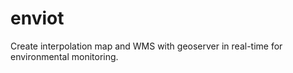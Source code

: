 # enviot
Create interpolation map and WMS with geoserver in real-time for environmental monitoring.
